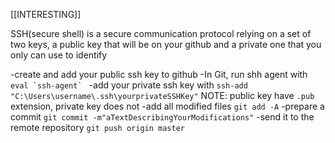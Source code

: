 [[INTERESTING]]

SSH(secure shell) is a secure communication protocol relying on a set of two keys, a public key that will be on your github and a private one that you only can use to identify

-create and add your public ssh key to github
-In Git, run shh agent with ``eval `ssh-agent` ``
-add your private ssh key with `ssh-add "C:\Users\username\.ssh\yourprivateSSHKey"`
NOTE: public key have `.pub` extension, private key does not
-add all modified files `git add -A`
-prepare a commit `git commit -m"aTextDescribingYourModifications"`
-send it to the remote repository `git push origin master`